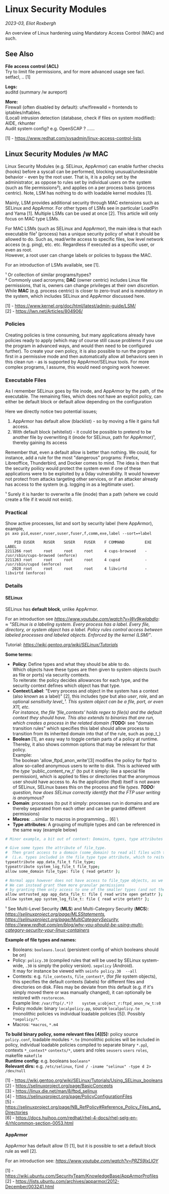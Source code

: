 # Linux Security Modules
_2023-03, Eliot Roxbergh_

An overview of Linux hardening using Mandatory Access Control (MAC) and such.

## See Also

**File access control (ACL)** \
Try to limit file permissions, and for more advanced usage see facl. \
setfacl, .. [1]

**Logs:** \
auditd (summary /w aureport)

**More:** \
Firewall (often disabled by default): ufw/firewalld = frontends to iptables/nftables. \
(Local) intrusion detection (database, check if files on system modified): AIDE, rkhunter \
Audit system config? e.g. OpenSCAP ? ......


[1] - https://www.redhat.com/sysadmin/linux-access-control-lists


## Linux Security Modules /w MAC

Linux Security Modules (e.g. SELinux, AppArmor) can enable further checks (hooks) before a syscall can be performed, blocking unusual/undesirable behavior - even by the root user. That is, it is a policy set by the administrator, as oppose to rules set by individual users on the system (such as file permissions²), and applies on a per process basis (process centric). Note, LSM has nothing to do with loadable kernel modules [1].

Mainly, LSM provides additional security through MAC extensions such as SELinux and AppArmor.
For other types of LSMs see in particular LoadPin and Yama [1]. Multiple LSMs can be used at once [2].
This article will only focus on MAC type LSMs.

For MAC LSMs (such as SELinux and AppArmor), the main idea is that each executable file¹ (process) has a unique security policy of what it should be allowed to do.
Such as, read/write access to specific files, low level network access (e.g. ping), etc. etc.
Regardless if executed as a specific user, or even as root. \
However, a root user can change labels or policies to bypass the MAC.

For an introduction of LSMs available, see [1].


¹ Or collection of similar programs/types? \
² Commonly used acronyms; **DAC** (owner centric) includes Linux file permissions, that is, owners can change privileges at their own _discretion_. While **MAC** (e.g. process centric) is closer to zero-trust and is _mandatory_ in the system, which includes SELinux and AppArmor discussed here.


[1] - https://www.kernel.org/doc/html/latest/admin-guide/LSM/ \
[2] - https://lwn.net/Articles/804906/

### Policies
Creating policies is time consuming, but many applications already have policies ready to apply
(which may of course still cause problems if you use the program in advanced ways, and would then need to be configured further).
To create your own policy, it is also possible to run the program first in a permissive mode and then automatically
allow all behaviors seen in this clean run - as is supported by AppArmor/SELinux tools.
For more complex programs, I assume, this would need ongoing work however.

### Executable Files

As I remember SELinux goes by file inode, and AppArmor by the path, of the executable.
The remaining files, which does not have an explicit policy,
can either be default block or default allow depending on the configuration

Here we directly notice two potential issues;
1. AppArmor has default allow (blacklist) - so by moving a file it gains full access.
2. With default block (whitelist) - it could be possible to pretend to be another file by overwriting it (inode for SELinux, path for AppArmor)¹, thereby gaining its access

Remember that, even a default allow is better than nothing.
We could, for instance, add a rule for the most "dangerous" programs: Firefox, Libreoffice, Thunderbird, and Docker comes to mind.
The idea is then that the security poilicy would protect the system even if one of these applications were to be
exploited by a 0day vulnerability. It would however not protect from attacks targeting other services, or if an attacker already has access to the system (e.g. logging in as a legitimate user).


¹ Surely it is harder to overwrite a file (inode) than a path (where we could create a file if it would not exist).

### Practical

Show active processes, list and sort by security label (here AppArmor), example, \
`ps axo pid,euser,ruser,suser,fuser,f,comm,exe,label --sort=+label`
```
    PID EUSER    RUSER    SUSER    FUSER    F COMMAND         EXE   LABEL
2211266 root     root     root     root     4 cups-browsed    -     /usr/sbin/cups-browsed (enforce)
2211263 root     root     root     root     4 cupsd           -     /usr/sbin/cupsd (enforce)
   2028 root     root     root     root     4 libvirtd        -     libvirtd (enforce)
```


### Details

#### SELinux

SELinux has **default block**, unlike AppArmor.

For an introduction see _<https://www.youtube.com/watch?v=Wv9kwlabdlo>_: \
≈ _"SELinux is a labeling system. Every process has a label. Every file, directory, or system object has a label.
Policy rules control access between labeled processes and labeled objects. Enforced by the kernel (LSM)"_.

Tutorial: _<https://wiki.gentoo.org/wiki/SELinux/Tutorials>_

**Some terms:**
- **Policy**: Define types and what they should be able to do. \
Which objects have these types are then given to system objects (such as file or ports) via security contexts. \
To reiterate: the policy decides allowances for each type, and the security context defines which object has that type. 
- **Context**/**Label**: "Every process and object in the system has a context (also known as a label)" [2], this includes _type_ but also _user_, _role_, and an optional _sensitivity level_¹. This system object can be a file, port, or even X11, etc.\
For instance, the file 'file_contexts' holds regex to file(s) and the default context they should have. This also extends to binaries that are run, which creates a process in the related domain (_**TODO:** see "domain transition rules" which specifies this label should allow process to transition from its inherited domain into that of the rule, such as pop_t_)
- **Boolean** [1], an easy way to toggle certain parts of a policy at runtime. Thereby, it also shows common options that may be relevant for that policy.  \
Example: \
The boolean 'allow_ftpd_anon_write'[3] modifies the policy for ftpd to allow so-called anonymous users to write to disk. This is achieved with the _type_ 'public_content_rw_t' (to put it simply: like a special file permission), which is applied to files or directories that the anonymous user should have access to.
As the application (ftpd) itself is not aware of SELinux, SELinux bases this on the process and file _types_. _**TODO:** question, how does SELinux correctly identify that the FTP user writing is anonymous?_
- **Domain**: processes (to put it simply: processes run in domains and are thereby separated from each other and can be granted different permissions)
- **Macros**: ...similar to macros in programming... [6] \
- **Type attributes**: A grouping of multiple types and can be referenced in the same way (example below)

```bash
# Minor example, a bit out of context: Domains, types, type attributes

# Give some types the attribute of file_type.
#  Then grant access to a domain (some_domain) to read all files with those types
#  (i.e. types included in the file_type type attribute, which to reiterate is a collection of types)
typeattribute app_data_file_t file_type;
typeattribute system_log_file_t file_type;
allow some_domain file_type: file { read getattr };

# Normal apps however does not have access to file_type objects, as we defined above.
# We can instead grant them more granular permissions
# by granting them only access to one of the smaller types (and not the whole type attribute) 
allow untrusted_app app_data_file_t: file { read write open getattr };
allow system_app system_log_file_t: file { read write getattr };
```

¹ See Multi-Level Security (**MLS**) and Multi-Category Security (**MCS**): _<https://selinuxproject.org/page/MLSStatements>, <https://selinuxproject.org/page/MultiCategorySecurity>, <https://www.redhat.com/en/blog/why-you-should-be-using-multi-category-security-your-linux-containers>_

**Example of file types and names:**
- Booleans: `booleans.local` (persistent config of which booleans should be on)
- Policy: `policy.30` (compiled rules that will be used by SELinux system-wide, `.30` is simply the policy version). `sepolicy` (Android). \
It may for instance be viewed with `seinfo policy.30  --all`
- Contexts: e.g. `file_contexts`, `file_context*`, (for _file_ system objects), this specifies the default contexts (labels) for different files and directories on disk.
Files may be deviate from this default (e.g. if it's simply moved there or was manually changed), it can optionally be restored with `restorecon`. \
Example line: `/var/ftp(/.*)?    system_u:object_r:ftpd_anon_rw_t:s0`
- Policy module: binary `localpolicy.pp`, source `localpolicy.te` (monolithic policies vs individual loadable policies [5]). Possibly `*sepolicy/*`.
- Macros: `*macros`, `*.m4`

**To build binary policy, some relevant files [4][5]:** policy source `policy.conf`, loadable modules `*.te` (monolithic policies will be included in policy, individual loadable policies compiled to separate binary `*.pp`), contexts `*_context*` `contexts/*`, users and roles `seusers` `users` `roles`, makefile `makefile` \
**Runtime config:** e.g. booleans `booleans*` \
**Relevant dirs:** e.g. `/etc/selinux`, `find / -iname "selinux" -type d 2> /dev/null`

[1] - <https://wiki.gentoo.org/wiki/SELinux/Tutorials/Using_SELinux_booleans> \
[2] - <https://selinuxproject.org/page/BasicConcepts> \
[3] - <https://linux.die.net/man/8/ftpd_selinux> \
[4] - <https://selinuxproject.org/page/PolicyConfigurationFiles> \
[5] - <https://selinuxproject.org/page/NB_RefPolicy#Reference_Policy_Files_and_Directories> \
[6] - <https://docs.huihoo.com/redhat/rhel-4-docs/rhel-selg-en-4/rhlcommon-section-0053.html>

#### AppArmor

AppArmor has default allow (!) [1], but it is possible to set a default block rule as well [2].

For an introduction see: _<https://www.youtube.com/watch?v=PRZ59lxLlOY>_

[1] - https://wiki.ubuntu.com/SecurityTeam/KnowledgeBase/AppArmorProfiles \
[2] - https://lists.ubuntu.com/archives/apparmor/2012-December/003241.html

